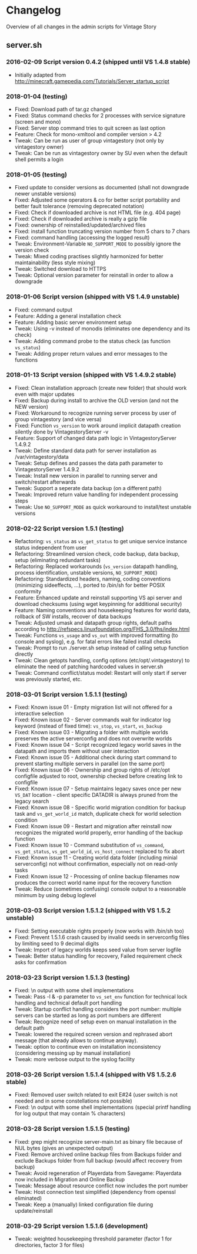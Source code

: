 # Changelog

Overview of all changes in the admin scripts for Vintage Story

## server.sh

### 2016-02-09 Script version 0.4.2 (shipped until VS 1.4.8 stable) 
* Initially adapted from http://minecraft.gamepedia.com/Tutorials/Server_startup_script

### 2018-01-04 (testing)
* Fixed: Download path of tar.gz changed
* Fixed: Status command checks for 2 processes with service signature (screen and mono)
* Fixed: Server stop command tries to quit screen as last option
* Feature: Check for mono-xmltool and compiler version > 4.2
* Tweak: Can be run as user of group vintagestory (not only by vintagestory owner)
* Tweak: Can be run as vintagestory owner by SU even when the default shell permits a login

### 2018-01-05 (testing)
* Fixed update to consider versions as documented (shall not downgrade newer unstable versions)
* Fixed: Adjusted some operators & co for better script portability and better fault tolerance  (removing deprecated notation)
* Fixed: Check if downloaded archive is not HTML file (e.g. 404 page)
* Fixed: Check if downloaded archive is really a gzip file
* Fixed: ownership of reinstalled/updated/archived files
* Fixed: install function truncating version number from 5 chars to 7 chars
* Fixed: command handling (accessing the logged result)
* Tweak: Environment-Variable `NO_SUPPORT_MODE` to possibly ignore the version check
* Tweak: Mixed coding practises slightly harmonized for better maintainability (less style mixing)
* Tweak: Switched download to HTTPS
* Tweak: Optional version parameter for reinstall in order to allow a downgrade

### 2018-01-06 Script version (shipped with VS 1.4.9 unstable)
* Fixed: command output
* Feature: Adding a general installation check
* Feature: Adding basic server environment setup
* Tweak: Using -v instead of monodis (eliminates one dependency and its check)
* Tweak: Adding command probe to the status check (as function `vs_status`)
* Tweak: Adding proper return values and error messages to the functions

### 2018-01-13 Script version (shipped with VS 1.4.9.2 stable)
* Fixed: Clean installation approach (create new folder) that should work even with major updates
* Fixed: Backup during install to archive the OLD version (and not the NEW version)
* Fixed: Workaround to recognize running server process by user of group vintagestory (and vice versa)
* Fixed: Function `vs_version` to work around implicit datapath creation silently done by VintagestoryServer -v 
* Feature: Support of changed data path logic in VintagestoryServer 1.4.9.2 
* Tweak: Define standard data path for server installation as /var/vintagestory/data
* Tweak: Setup defines and passes the data path parameter to VintagestoryServer 1.4.9.2
* Tweak: Install new version in parallel to running server and switch/restart afterwards
* Tweak: Support a seperate data backup (on a different path)
* Tweak: Improved return value handling for independent processing steps
* Tweak: Use `NO_SUPPORT_MODE` as quick workaround to install/test unstable versions

### 2018-02-22 Script version 1.5.1 (testing)
* Refactoring: `vs_status` as `vs_get_status` to get unique service instance status independent from user
* Refactoring: Streamlined version check, code backup, data backup, setup (eliminating redundant tasks)
* Refactoring: Replaced workarounds (`vs_version` datapath handling, process identification, unstable versions, `NO_SUPPORT_MODE`)
* Refactoring: Standardized headers, naming, coding conventions (minimizing sideeffects, ...), ported to /bin/sh for better POSIX conformity
* Feature: Enhanced update and reinstall supporting VS api server and download checksums (using wget keypinning for additional security)
* Feature: Naming conventions and housekeeping features for world data, rollback of SW installs, recover of data backups
* Tweak: Adjusted umask and datapath group rights, default paths according to http://refspecs.linuxfoundation.org/FHS_3.0/fhs/index.html
* Tweak: Functions `vs_usage` and `vs_out` with improved formatting (to console and syslog), e.g. for fatal errors like failed install checks
* Tweak: Prompt to run ./server.sh setup instead of calling setup function directly
* Tweak: Clean getopts handling, config options (etc/opt/.vintagestory) to eliminate the need of patching hardcoded values in server.sh
* Tweak: Command conflict/status model: Restart will only start if server was previously started, etc.

### 2018-03-01 Script version 1.5.1.1 (testing)
* Fixed: Known issue 01 - Empty migration list will not offered for a interactive selection
* Fixed: Known issue 02 - Server commands wait for indicator log keyword (instead of fixed time): `vs_stop`, `vs_start`, `vs_backup`
* Fixed: Known issue 03 - Migrating a folder with multiple worlds preserves the active serverconfig and does not overwrite worlds
* Fixed: Known issue 04 - Script recognized legacy world saves in the datapath and imports them without user interaction
* Fixed: Known issue 05 - Additional check during start command to prevent starting multiple servers in parallel (on the same port)
* Fixed: Known issue 06 - Ownership and group rights of /etc/opt configfile adjusted to root, ownership checked before creating link to configfile
* Fixed: Known issue 07 - Setup maintains legacy saves once per new `VS_DAT` location - client specific DATADIR is always pruned from the legacy search
* Fixed: Known issue 08 - Specific world migration condition for backup task and `vs_get_world_id` match, duplicate check for world selection condition
* Fixed: Known issue 09 - Restart and migration after reinstall now recognizes the migrated world properly, error handling of the backup function
* Fixed: Known issue 10 - Command substitution of `vs_command`, `vs_get_status`, `vs_get_world_id`, `vs_host_connect` replaced to fix abort
* Fixed: Known issue 11 - Creating world data folder (including minial serverconfig) not without confirmation, especially not on read-only tasks
* Fixed: Known issue 12 - Processing of online backup filenames now produces the correct world name input for the recovery function
* Tweak: Reduce (sometimes confusing) console output to a reasonable minimum by using debug loglevel

### 2018-03-03 Script version 1.5.1.2 (shipped with VS 1.5.2 unstable)
* Fixed: Setting executable rights properly (now works with /bin/sh too)
* Fixed: Prevent 1.5.1.6 crash caused by invalid seeds in serverconfig files by limiting seed to 9 decimal digits
* Tweak: Import of legacy worlds keeps seed value from server logfile
* Tweak: Better status handling for recovery, Failed requirement check asks for confirmation

### 2018-03-23 Script version 1.5.1.3 (testing)
* Fixed: \n output with some shell implementations
* Tweak: Pass -l & -p parameter to `vs_set_env` function for technical lock handling and technical default port handling
* Tweak: Startup conflict handling considers the port number: multiple servers can be started as long as port numbers are different
* Tweak: Recognize need of setup even on manual installation in the default path
* Tweak: lowered the required screen version and rephrased abort message (that already allows to continue anyway).
* Tweak: option to continue even on installation inconsistency (considering messing up by manual installation)
* Tweak: more verbose output to the syslog facility

### 2018-03-26 Script version 1.5.1.4 (shipped with VS 1.5.2.6 stable)
* Fixed: Removed user switch related to exit E#24 (user switch is not needed and in some constellations not possible)
* Fixed: \n output with some shell implementations (special printf handling for log output that may contain % characters)

### 2018-03-28 Script version 1.5.1.5 (testing)
* Fixed: grep might recognize server-main.txt as binary file because of NUL bytes (gives an unexpected output)
* Fixed: Remove archived online backup files from Backups folder and exclude Backups folder from full backup (would affect recovery from backup)
* Tweak: Avoid regeneration of Playerdata from Savegame: Playerdata now included in Migration and Online Backup
* Tweak: Message about resource conflict now includes the port number
* Tweak: Host connection test simplified (dependency from openssl eliminated)
* Tweak: Keep a (manually) linked configuration file during update/reinstall

### 2018-03-29 Script version 1.5.1.6 (development)
* Tweak: weighted housekeeping threshold parameter (factor 1 for directories, factor 3 for files)


